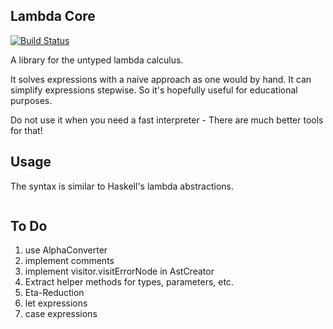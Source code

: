 ## Lambda Core
[![Build Status](https://travis-ci.org/supersven/lambda-core.svg?branch=master)](https://travis-ci.org/supersven/lambda-core)

A library for the untyped lambda calculus.

It solves expressions with a naive approach as one would by hand. It can simplify expressions stepwise.
So it's hopefully useful for educational purposes.

Do not use it when you need a fast interpreter - There are much better tools for that!

## Usage
The syntax is similar to Haskell's lambda abstractions.

```

```

## To Do
1. use AlphaConverter
1. implement comments
1. implement visitor.visitErrorNode in AstCreator
1. Extract helper methods for types, parameters, etc.
1. Eta-Reduction
1. let expressions
1. case expressions
